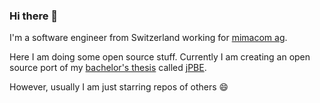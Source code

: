 ### Hi there 👋

I'm a software engineer from Switzerland working for [mimacom ag](https://www.mimacom.com/).

Here I am doing some open source stuff. Currently I am creating an open source port of my [bachelor's thesis](https://selman.li/thesis) called [jPBE](https://selman.li/thesis).

However, usually I am just starring repos of others 😄

<!--
**haisi/haisi** is a ✨ _special_ ✨ repository because its `README.md` (this file) appears on your GitHub profile.

Here are some ideas to get you started:

- 🔭 I’m currently working on ...
- 🌱 I’m currently learning ...
- 👯 I’m looking to collaborate on ...
- 🤔 I’m looking for help with ...
- 💬 Ask me about ...
- 📫 How to reach me: ...
- 😄 Pronouns: ...
- ⚡ Fun fact: ...
-->
